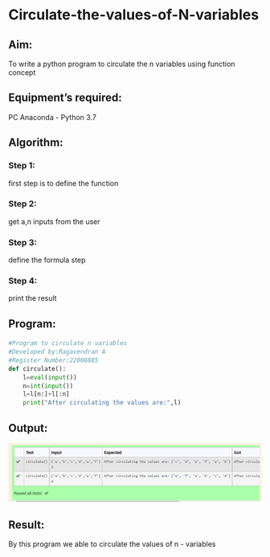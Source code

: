 # Circulate-the-values-of-N-variables
## Aim:
To write a python program to circulate the n variables using function concept
## Equipment’s required:
PC
Anaconda - Python 3.7
## Algorithm: 
### Step 1:
first step is to define the function 
### Step 2: 
get a,n inputs from the user
### Step 3: 
define the formula step
### Step 4: 
print the result
## Program:
```python
#Program to circulate n variables
#Developed by:Ragavendran A
#Register Number:22008885
def circulate():
    l=eval(input())
    n=int(input())
    l=l[n:]+l[:n]
    print("After circulating the values are:",l)
```

## Output:
![output](circulate.png)

## Result:
By this program we able to circulate the values of n - variables
